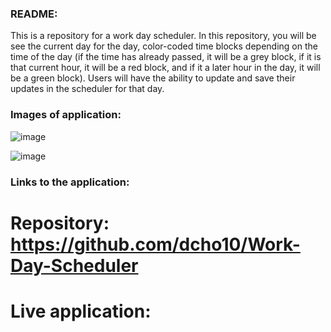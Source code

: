 ### README:

This is a repository for a work day scheduler.
In this repository, you will be see the current day for the day, color-coded time blocks depending on the time of the day (if the time has already passed, it will be a grey block, if it is that current hour, it will be a red block, and if it a later hour in the day, it will be a green block).
Users will have the ability to update and save their updates in the scheduler for that day. 

### Images of application:
![image](https://github.com/dcho10/Work-Day-Scheduler/assets/153252185/28196b52-76de-4c24-a469-40b65cb3323a)

![image](https://github.com/dcho10/Work-Day-Scheduler/assets/153252185/f172ac7c-91b1-4d9c-a85d-f90102454f44)


### Links to the application:
# Repository: https://github.com/dcho10/Work-Day-Scheduler
# Live application: 
